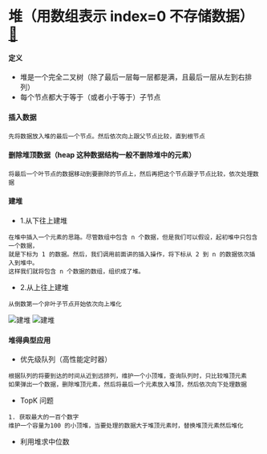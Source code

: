 # 堆（用数组表示 index=0 不存储数据）[🔗](https://time.geekbang.org/column/article/70187)

#### 定义
- 堆是一个完全二叉树（除了最后一层每一层都是满，且最后一层从左到右排列）
- 每个节点都大于等于（或者小于等于）子节点
#### 插入数据
```
先将数据放入堆的最后一个节点。然后依次向上跟父节点比较，直到根节点
```
#### 删除堆顶数据（heap 这种数据结构一般不删除堆中的元素）
```
将最后一个叶节点的数据移动到要删除的节点上，然后再把这个节点跟子节点比较，依次处理数据
```

#### 建堆
- 1.从下往上建堆
```
在堆中插入一个元素的思路。尽管数组中包含 n 个数据，但是我们可以假设，起初堆中只包含一个数据，
就是下标为 1 的数据。然后，我们调用前面讲的插入操作，将下标从 2 到 n 的数据依次插入到堆中。
这样我们就将包含 n 个数据的数组，组织成了堆。
```
- 2.从上往上建堆
```
从倒数第一个非叶子节点开始依次向上堆化
```
![建堆](https://static001.geekbang.org/resource/image/50/1e/50c1e6bc6fe68378d0a66bdccfff441e.jpg?wh=1142*807)
![建堆](https://static001.geekbang.org/resource/image/aa/9d/aabb8d15b1b92d5e040895589c60419d.jpg?wh=1142*856)

#### 堆得典型应用
- 优先级队列（高性能定时器）
```
根据队列的将要到达的时间从近到远排列，维护一个小顶堆，查询队列时，只比较堆顶元素
如果弹出一个数据，删除堆顶元素，然后将最后一个元素放入堆顶，然后依次向下处理数据
```
- TopK 问题
```
1. 获取最大的一百个数字
维护一个容量为100 的小顶堆，当要处理的数据大于堆顶元素时，替换堆顶元素然后堆化
```
- 利用堆求中位数
